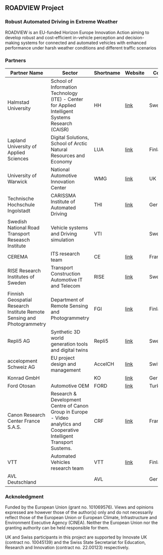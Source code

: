 ## ROADVIEW Project

### Robust Automated Driving in Extreme Weather

ROADVIEW is an EU-funded Horizon Europe Innovation Action aiming to develop robust and cost-efficient in-vehicle perception and decision-making systems for connected and automated vehicles with enhanced performance under harsh weather conditions and different traffic scenarios

### Partners

| Partner Name                                                                                      | Sector                                  | Shortname | Website | Country     |
|---------------------------------------------------------------------------------------------------|-----------------------------------------|-----------|---------|-------------|
| Halmstad University                                                                               | School of Information Technology (ITE) - Center for Applied Intelligent Systems Research (CAISR)       | HH        |[link](https://www.hh.se/english.html) | Sweden      |
| Lapland University of Applied Sciences                                                            | Digital Solutions, School of Arctic Natural Resources and Economy                  | LUA       | [link](https://www.lapinamk.fi/en/)      | Finland     |
| University of Warwick                                                                             | National Automotive Innovation Center   | WMG       | [link](https://warwick.ac.uk/fac/sci/wmg/)       | UK          |
| Technische Hochschule Ingolstadt                                                                  | CARISSMA Institute of Automated Driving | THI       | [link](https://www.thi.de/en/research/carissma/c-iad/)        | Germany     |
| Swedish National Road Transport Reseasch Institute                                                |Vehicle systems and Driving simulation| VTI       |         | Sweden      |
| CEREMA  |ITS research team | CE        | [link](https://www.cerema.fr/en/innovation-recherche/recherche/equipes/its-intelligent-transport-systems-towards-greater-safety-and)    | France      |
| RISE Research Institutes of Sweden                                                                |Transport Construction Automotive IT and Telecom| RISE      | [link](https://www.ri.se/en/industry-or-sector)  | Sweden      |
| Finnish Geospatial Research Institute Remote Sensing and Photogrammetry                           |Department of Remote Sensing and Photogrammetry| FGI       |   [link](https://www.maanmittauslaitos.fi/en/research)      | Finland     |
| Repli5 AG                                                                                         |Synthetic 3D world generation tools and digital twins| Repli5    |  [link](repli5.com)    | Sweden      |
| accelopment Schweiz AG                                                                                       |EU project design and management| AccelCH   |  [link](https://accelopment.com/) | Switzerland |
| Konrad GmbH                                                                                       |                                         | KO        |   [link](https://www.konrad-technologies.com/)      | Germany     |
| Ford Otosan                                                                                       |Automotive OEM  | FORD      | [link](https://fordotosan.com.tr/en)        | Turkey      |
| Canon Research Center France S.A.S.                                                                             |Research & Development Centre of Canon Group in Europe  - Video analytics and Cooperative Intelligent Transport Sustems.                                         | CRF       |   [link](https://www.crf.canon.fr/)      | France      |
| VTT                                                                                               | Automated Vehicles research team  | VTT       | [link](https://www.vttresearch.com/en/ourservices/automated-driving-and-smart-mobility-services) | Finland     |
| AVL Deutschland                                                                                     |                                         | AVL       |         | Germany     |


### Acknoledgment
Funded by the European Union (grant no. 101069576). Views and opinions expressed are however those of the author(s) only and do not necessarily reflect those of the European Union or European Climate, Infrastructure and Environment Executive Agency (CINEA). Neither the European Union nor the granting authority can be held responsible for them.

UK and Swiss participants in this project are supported by Innovate UK (contract no. 10045139) and the Swiss State Secretariat for Education, Research and Innovation (contract no. 22.00123) respectively.

